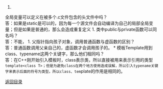 1. 
全局变量可以定义在被多个.c文件包含的头文件中吗？<br>
答：如果是static是可以的，因为每一个源文件会自动编译为自己的局部全局变量；但是如果是普通的，那么会造成重复定义
1. 
类中public与private函数可以同名吗？<br>
答：不能，
1. 
父指针指向孩子对象，调用普通函数与虚函数的区别？<br>
答：普通函数调用父亲自己的，虚函数才会调用孩子的。
* 
模板Template用到class、typename这两个关键字，那么他们相同吗？<br>
答：在C++刚开始引入模板时，class表示类，所以直接被用来表示引用的类型```template<class T>；但是为避免class在两个地方使用造成误解，所以引入typename关键字来表示后面的符号为类型。所以class、tem```plate的作用是相同的。


[返回目录](README.md)